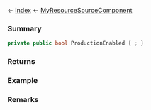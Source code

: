 ← [Index](Api-Index) ← [MyResourceSourceComponent](Sandbox.Game.EntityComponents.MyResourceSourceComponent)

### Summary

```csharp
private public bool ProductionEnabled { ; }
```

### Returns

### Example

### Remarks


